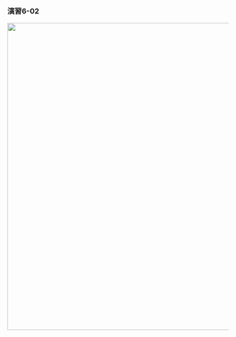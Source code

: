 ### 演習6-02
<img src="https://user-images.githubusercontent.com/48054315/148724745-ce4d3699-9cba-4190-93dd-43dc25f8cecd.PNG" width="700px">
